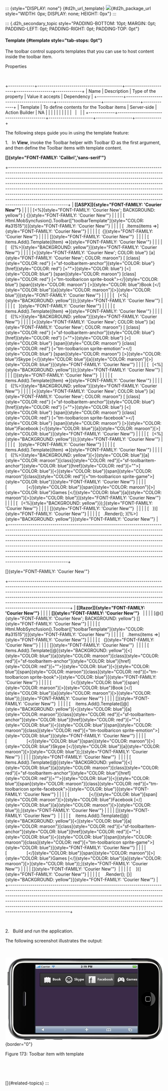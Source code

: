::: {style="DISPLAY: none"}
[](ms-xhelp:///?Id=d2h_url_template){#d2h_url_template} ![](!package_url!){#d2h_package_url style="WIDTH: 0px; DISPLAY: none; HEIGHT: 0px"}
:::

::: {.d2h_secondary_topic style="PADDING-BOTTOM: 10pt; MARGIN: 0pt; PADDING-LEFT: 0pt; PADDING-RIGHT: 0pt; PADDING-TOP: 0pt"}
#### Template {#template style="tab-stops: 0pt"}

The toolbar control supports templates that you can use to host content inside the toolbar item.

Properties

 

+-------------+------------------------------------------+----------------------+------------------+-------------+
| Name        | Description                              | Type of the property | Value it accepts | Dependency  |
+-------------+------------------------------------------+----------------------+------------------+-------------+
| Template    | To define contents for the Toolbar items | Server-side          | Action Builder   | NA          |
|             |                                          |                      |                  |             |
|             |                                          |                      |                  |             |
+-------------+------------------------------------------+----------------------+------------------+-------------+

The following steps guide you in using the template feature:

1.   In **View**, invoke the Toolbar helper with Toolbar ID as the first argument, and then define the Toolbar items with template content.

**[]{style="FONT-FAMILY: 'Calibri','sans-serif'"}**  

+-----------------------------------------------------------------------------------------------------------------------------------------------------------------------------------------------------------------------------------------------------------------------------------------------------------------------------------------------------------------------------------------------------------------------------------------------------------------------------------------------------------------------------------------------------------------------------------------------+
| **[\[ASPX\]]{style="FONT-FAMILY: 'Courier New'"}**                                                                                                                                                                                                                                                                                                                                                                                                                                                                                                                                            |
|                                                                                                                                                                                                                                                                                                                                                                                                                                                                                                                                                                                               |
| [\<%]{style="FONT-FAMILY: 'Courier New'; BACKGROUND: yellow"} [ {]{style="FONT-FAMILY: 'Courier New'"}                                                                                                                                                                                                                                                                                                                                                                                                                                                                                        |
|                                                                                                                                                                                                                                                                                                                                                                                                                                                                                                                                                                                               |
| [  Html.MobSyncfusion().Toolbar([\"toolbarTemplate\"]{style="COLOR: #a31515"})]{style="FONT-FAMILY: 'Courier New'"}                                                                                                                                                                                                                                                                                                                                                                                                                                                                           |
|                                                                                                                                                                                                                                                                                                                                                                                                                                                                                                                                                                                               |
| [  .Items(items =\>]{style="FONT-FAMILY: 'Courier New'"}                                                                                                                                                                                                                                                                                                                                                                                                                                                                                                                                      |
|                                                                                                                                                                                                                                                                                                                                                                                                                                                                                                                                                                                               |
| [  {]{style="FONT-FAMILY: 'Courier New'"}                                                                                                                                                                                                                                                                                                                                                                                                                                                                                                                                                     |
|                                                                                                                                                                                                                                                                                                                                                                                                                                                                                                                                                                                               |
| []{style="FONT-FAMILY: 'Courier New'"}                                                                                                                                                                                                                                                                                                                                                                                                                                                                                                                                                        |
|                                                                                                                                                                                                                                                                                                                                                                                                                                                                                                                                                                                               |
| [   items.Add().Template((Item) =\>]{style="FONT-FAMILY: 'Courier New'"}                                                                                                                                                                                                                                                                                                                                                                                                                                                                                                                      |
|                                                                                                                                                                                                                                                                                                                                                                                                                                                                                                                                                                                               |
| [   {[%\>]{style="BACKGROUND: yellow"}]{style="FONT-FAMILY: 'Courier New'"}                                                                                                                                                                                                                                                                                                                                                                                                                                                                                                                   |
|                                                                                                                                                                                                                                                                                                                                                                                                                                                                                                                                                                                               |
| [\<]{style="FONT-FAMILY: 'Courier New'; COLOR: blue"} [a]{style="FONT-FAMILY: 'Courier New'; COLOR: maroon"} [ [class]{style="COLOR: red"} [=\"sf-toolbaritem-anchor\"]{style="COLOR: blue"} [href]{style="COLOR: red"} [=\"\"\>]{style="COLOR: blue"} [\<]{style="COLOR: blue"} [span]{style="COLOR: maroon"} [class]{style="COLOR: red"} [=\"tm-toolbaricon sprite-book\"\>\</]{style="COLOR: blue"} [span]{style="COLOR: maroon"} [\>]{style="COLOR: blue"}Book [\</]{style="COLOR: blue"}[a]{style="COLOR: maroon"}[\>]{style="COLOR: blue"}]{style="FONT-FAMILY: 'Courier New'"}         |
|                                                                                                                                                                                                                                                                                                                                                                                                                                                                                                                                                                                               |
| [   [\<%]{style="BACKGROUND: yellow"}});]{style="FONT-FAMILY: 'Courier New'"}                                                                                                                                                                                                                                                                                                                                                                                                                                                                                                                 |
|                                                                                                                                                                                                                                                                                                                                                                                                                                                                                                                                                                                               |
| [   ]{style="FONT-FAMILY: 'Courier New'"}                                                                                                                                                                                                                                                                                                                                                                                                                                                                                                                                                     |
|                                                                                                                                                                                                                                                                                                                                                                                                                                                                                                                                                                                               |
| [   items.Add().Template((Item) =\>]{style="FONT-FAMILY: 'Courier New'"}                                                                                                                                                                                                                                                                                                                                                                                                                                                                                                                      |
|                                                                                                                                                                                                                                                                                                                                                                                                                                                                                                                                                                                               |
| [   {[%\>]{style="BACKGROUND: yellow"}]{style="FONT-FAMILY: 'Courier New'"}                                                                                                                                                                                                                                                                                                                                                                                                                                                                                                                   |
|                                                                                                                                                                                                                                                                                                                                                                                                                                                                                                                                                                                               |
| [\<]{style="FONT-FAMILY: 'Courier New'; COLOR: blue"} [a]{style="FONT-FAMILY: 'Courier New'; COLOR: maroon"} [ [class]{style="COLOR: red"} [=\"sf-toolbaritem-anchor\"]{style="COLOR: blue"} [href]{style="COLOR: red"} [=\"\"\>]{style="COLOR: blue"} [\<]{style="COLOR: blue"} [span]{style="COLOR: maroon"} [class]{style="COLOR: red"} [=\"tm-toolbaricon sprite-emotion\"\>\</]{style="COLOR: blue"} [span]{style="COLOR: maroon"} [\>]{style="COLOR: blue"}Skype [\</]{style="COLOR: blue"}[a]{style="COLOR: maroon"}[\>]{style="COLOR: blue"}]{style="FONT-FAMILY: 'Courier New'"}     |
|                                                                                                                                                                                                                                                                                                                                                                                                                                                                                                                                                                                               |
| [   [\<%]{style="BACKGROUND: yellow"}});]{style="FONT-FAMILY: 'Courier New'"}                                                                                                                                                                                                                                                                                                                                                                                                                                                                                                                 |
|                                                                                                                                                                                                                                                                                                                                                                                                                                                                                                                                                                                               |
| []{style="FONT-FAMILY: 'Courier New'"}                                                                                                                                                                                                                                                                                                                                                                                                                                                                                                                                                        |
|                                                                                                                                                                                                                                                                                                                                                                                                                                                                                                                                                                                               |
| [   items.Add().Template((Item) =\>]{style="FONT-FAMILY: 'Courier New'"}                                                                                                                                                                                                                                                                                                                                                                                                                                                                                                                      |
|                                                                                                                                                                                                                                                                                                                                                                                                                                                                                                                                                                                               |
| [   {[%\>]{style="BACKGROUND: yellow"}]{style="FONT-FAMILY: 'Courier New'"}                                                                                                                                                                                                                                                                                                                                                                                                                                                                                                                   |
|                                                                                                                                                                                                                                                                                                                                                                                                                                                                                                                                                                                               |
| [\<]{style="FONT-FAMILY: 'Courier New'; COLOR: blue"} [a]{style="FONT-FAMILY: 'Courier New'; COLOR: maroon"} [ [class]{style="COLOR: red"} [=\"sf-toolbaritem-anchor\"]{style="COLOR: blue"} [href]{style="COLOR: red"} [=\"\"\>]{style="COLOR: blue"} [\<]{style="COLOR: blue"} [span]{style="COLOR: maroon"} [class]{style="COLOR: red"} [=\"tm-toolbaricon sprite-facebook\"\>\</]{style="COLOR: blue"} [span]{style="COLOR: maroon"} [\>]{style="COLOR: blue"}Facebook [\</]{style="COLOR: blue"}[a]{style="COLOR: maroon"}[\>]{style="COLOR: blue"}]{style="FONT-FAMILY: 'Courier New'"} |
|                                                                                                                                                                                                                                                                                                                                                                                                                                                                                                                                                                                               |
| [   [\<%]{style="BACKGROUND: yellow"}});]{style="FONT-FAMILY: 'Courier New'"}                                                                                                                                                                                                                                                                                                                                                                                                                                                                                                                 |
|                                                                                                                                                                                                                                                                                                                                                                                                                                                                                                                                                                                               |
| [   ]{style="FONT-FAMILY: 'Courier New'"}                                                                                                                                                                                                                                                                                                                                                                                                                                                                                                                                                     |
|                                                                                                                                                                                                                                                                                                                                                                                                                                                                                                                                                                                               |
| [   items.Add().Template((Item) =\>]{style="FONT-FAMILY: 'Courier New'"}                                                                                                                                                                                                                                                                                                                                                                                                                                                                                                                      |
|                                                                                                                                                                                                                                                                                                                                                                                                                                                                                                                                                                                               |
| [   {[%\>]{style="BACKGROUND: yellow"}[\<]{style="COLOR: blue"}[a]{style="COLOR: maroon"}[class]{style="COLOR: red"}[=\"sf-toolbaritem-anchor\"]{style="COLOR: blue"}[href]{style="COLOR: red"}[=\"\"\>]{style="COLOR: blue"}[\<]{style="COLOR: blue"}[span]{style="COLOR: maroon"}[class]{style="COLOR: red"}[=\"tm-toolbaricon sprite-game\"\>]{style="COLOR: blue"}]{style="FONT-FAMILY: 'Courier New'"}                                                                                                                                                                                   |
|                                                                                                                                                                                                                                                                                                                                                                                                                                                                                                                                                                                               |
| [                [\</]{style="COLOR: blue"}[span]{style="COLOR: maroon"}[\>]{style="COLOR: blue"}Games [\</]{style="COLOR: blue"}[a]{style="COLOR: maroon"}[\>]{style="COLOR: blue"}]{style="FONT-FAMILY: 'Courier New'"}                                                                                                                                                                                                                                                                                                                                                                     |
|                                                                                                                                                                                                                                                                                                                                                                                                                                                                                                                                                                                               |
| [   [\<%]{style="BACKGROUND: yellow"}});]{style="FONT-FAMILY: 'Courier New'"}                                                                                                                                                                                                                                                                                                                                                                                                                                                                                                                 |
|                                                                                                                                                                                                                                                                                                                                                                                                                                                                                                                                                                                               |
| []{style="FONT-FAMILY: 'Courier New'"}                                                                                                                                                                                                                                                                                                                                                                                                                                                                                                                                                        |
|                                                                                                                                                                                                                                                                                                                                                                                                                                                                                                                                                                                               |
| [   })]{style="FONT-FAMILY: 'Courier New'"}                                                                                                                                                                                                                                                                                                                                                                                                                                                                                                                                                   |
|                                                                                                                                                                                                                                                                                                                                                                                                                                                                                                                                                                                               |
| [   .Render(); }[%\>]{style="BACKGROUND: yellow"}]{style="FONT-FAMILY: 'Courier New'"}                                                                                                                                                                                                                                                                                                                                                                                                                                                                                                        |
+-----------------------------------------------------------------------------------------------------------------------------------------------------------------------------------------------------------------------------------------------------------------------------------------------------------------------------------------------------------------------------------------------------------------------------------------------------------------------------------------------------------------------------------------------------------------------------------------------+

[]{style="FONT-FAMILY: 'Courier New'"} 

+------------------------------------------------------------------------------------------------------------------------------------------------------------------------------------------------------------------------------------------------------------------------------------------------------------------------------------------------------------------------------------------------------------------------------------+
| **[\[Razor\]]{style="FONT-FAMILY: 'Courier New'"}**                                                                                                                                                                                                                                                                                                                                                                                |
|                                                                                                                                                                                                                                                                                                                                                                                                                                    |
| **[]{style="FONT-FAMILY: 'Courier New'"}**                                                                                                                                                                                                                                                                                                                                                                                         |
|                                                                                                                                                                                                                                                                                                                                                                                                                                    |
| [\@{]{style="FONT-FAMILY: 'Courier New'; BACKGROUND: yellow"} []{style="FONT-FAMILY: 'Courier New'"}                                                                                                                                                                                                                                                                                                                               |
|                                                                                                                                                                                                                                                                                                                                                                                                                                    |
| [   Html.MobSyncfusion().Toolbar([\"toolbarTemplate\"]{style="COLOR: #a31515"})]{style="FONT-FAMILY: 'Courier New'"}                                                                                                                                                                                                                                                                                                               |
|                                                                                                                                                                                                                                                                                                                                                                                                                                    |
| [   .Items(items =\>]{style="FONT-FAMILY: 'Courier New'"}                                                                                                                                                                                                                                                                                                                                                                          |
|                                                                                                                                                                                                                                                                                                                                                                                                                                    |
| [   {]{style="FONT-FAMILY: 'Courier New'"}                                                                                                                                                                                                                                                                                                                                                                                         |
|                                                                                                                                                                                                                                                                                                                                                                                                                                    |
| []{style="FONT-FAMILY: 'Courier New'"}                                                                                                                                                                                                                                                                                                                                                                                             |
|                                                                                                                                                                                                                                                                                                                                                                                                                                    |
| [    items.Add().Template([@]{style="BACKGROUND: yellow"}[\<]{style="COLOR: blue"}[a]{style="COLOR: maroon"}[class]{style="COLOR: red"}[=\"sf-toolbaritem-anchor\"]{style="COLOR: blue"}[href]{style="COLOR: red"}[=\"\"\>]{style="COLOR: blue"}[\<]{style="COLOR: blue"}[span]{style="COLOR: maroon"}[class]{style="COLOR: red"}[=\"tm-toolbaricon sprite-book\"\>]{style="COLOR: blue"}]{style="FONT-FAMILY: 'Courier New'"}     |
|                                                                                                                                                                                                                                                                                                                                                                                                                                    |
| [                [\</]{style="COLOR: blue"}[span]{style="COLOR: maroon"}[\>]{style="COLOR: blue"}Book [\</]{style="COLOR: blue"}[a]{style="COLOR: maroon"}[\>]{style="COLOR: blue"});]{style="FONT-FAMILY: 'Courier New'"}                                                                                                                                                                                                         |
|                                                                                                                                                                                                                                                                                                                                                                                                                                    |
| []{style="FONT-FAMILY: 'Courier New'"}                                                                                                                                                                                                                                                                                                                                                                                             |
|                                                                                                                                                                                                                                                                                                                                                                                                                                    |
| [    items.Add().Template([@]{style="BACKGROUND: yellow"}[\<]{style="COLOR: blue"}[a]{style="COLOR: maroon"}[class]{style="COLOR: red"}[=\"sf-toolbaritem-anchor\"]{style="COLOR: blue"}[href]{style="COLOR: red"}[=\"\"\>]{style="COLOR: blue"}[\<]{style="COLOR: blue"}[span]{style="COLOR: maroon"}[class]{style="COLOR: red"}[=\"tm-toolbaricon sprite-emotion\"\>]{style="COLOR: blue"}]{style="FONT-FAMILY: 'Courier New'"}  |
|                                                                                                                                                                                                                                                                                                                                                                                                                                    |
| [                [\</]{style="COLOR: blue"}[span]{style="COLOR: maroon"}[\>]{style="COLOR: blue"}Skype [\</]{style="COLOR: blue"}[a]{style="COLOR: maroon"}[\>]{style="COLOR: blue"});]{style="FONT-FAMILY: 'Courier New'"}                                                                                                                                                                                                        |
|                                                                                                                                                                                                                                                                                                                                                                                                                                    |
| []{style="FONT-FAMILY: 'Courier New'"}                                                                                                                                                                                                                                                                                                                                                                                             |
|                                                                                                                                                                                                                                                                                                                                                                                                                                    |
| [    items.Add().Template([@]{style="BACKGROUND: yellow"}[\<]{style="COLOR: blue"}[a]{style="COLOR: maroon"}[class]{style="COLOR: red"}[=\"sf-toolbaritem-anchor\"]{style="COLOR: blue"}[href]{style="COLOR: red"}[=\"\"\>]{style="COLOR: blue"}[\<]{style="COLOR: blue"}[span]{style="COLOR: maroon"}[class]{style="COLOR: red"}[=\"tm-toolbaricon sprite-facebook\"\>]{style="COLOR: blue"}]{style="FONT-FAMILY: 'Courier New'"} |
|                                                                                                                                                                                                                                                                                                                                                                                                                                    |
| [                [\</]{style="COLOR: blue"}[span]{style="COLOR: maroon"}[\>]{style="COLOR: blue"}Facebook [\</]{style="COLOR: blue"}[a]{style="COLOR: maroon"}[\>]{style="COLOR: blue"});]{style="FONT-FAMILY: 'Courier New'"}                                                                                                                                                                                                     |
|                                                                                                                                                                                                                                                                                                                                                                                                                                    |
| []{style="FONT-FAMILY: 'Courier New'"}                                                                                                                                                                                                                                                                                                                                                                                             |
|                                                                                                                                                                                                                                                                                                                                                                                                                                    |
| [    items.Add().Template([@]{style="BACKGROUND: yellow"}[\<]{style="COLOR: blue"}[a]{style="COLOR: maroon"}[class]{style="COLOR: red"}[=\"sf-toolbaritem-anchor\"]{style="COLOR: blue"}[href]{style="COLOR: red"}[=\"\"\>]{style="COLOR: blue"}[\<]{style="COLOR: blue"}[span]{style="COLOR: maroon"}[class]{style="COLOR: red"}[=\"tm-toolbaricon sprite-game\"\>]{style="COLOR: blue"}]{style="FONT-FAMILY: 'Courier New'"}     |
|                                                                                                                                                                                                                                                                                                                                                                                                                                    |
| [                [\</]{style="COLOR: blue"}[span]{style="COLOR: maroon"}[\>]{style="COLOR: blue"}Games [\</]{style="COLOR: blue"}[a]{style="COLOR: maroon"}[\>]{style="COLOR: blue"});]{style="FONT-FAMILY: 'Courier New'"}                                                                                                                                                                                                        |
|                                                                                                                                                                                                                                                                                                                                                                                                                                    |
| []{style="FONT-FAMILY: 'Courier New'"}                                                                                                                                                                                                                                                                                                                                                                                             |
|                                                                                                                                                                                                                                                                                                                                                                                                                                    |
| [    })]{style="FONT-FAMILY: 'Courier New'"}                                                                                                                                                                                                                                                                                                                                                                                       |
|                                                                                                                                                                                                                                                                                                                                                                                                                                    |
| [    .Render(); [}]{style="BACKGROUND: yellow"}]{style="FONT-FAMILY: 'Courier New'"}                                                                                                                                                                                                                                                                                                                                               |
+------------------------------------------------------------------------------------------------------------------------------------------------------------------------------------------------------------------------------------------------------------------------------------------------------------------------------------------------------------------------------------------------------------------------------------+

 

2.   Build and run the application.

The following screenshot illustrates the output:

 

![](ImagesExt/image103_242.jpg){border="0"}

Figure 173: Toolbar item with template

 

 

[]{#related-topics}
:::
